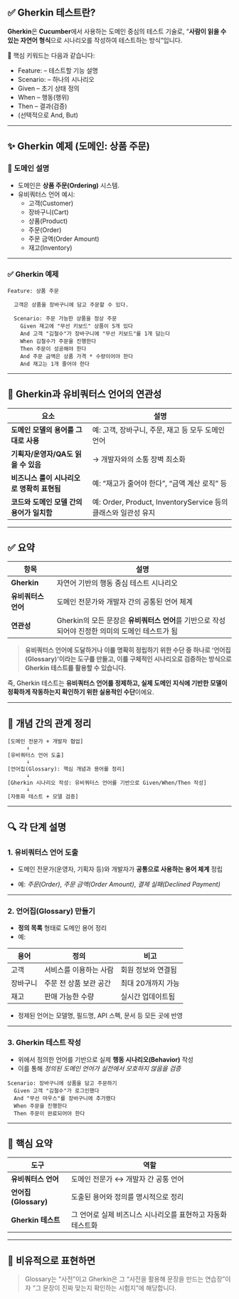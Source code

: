 ## **✅ Gherkin 테스트란?**

**Gherkin**은 **Cucumber**에서 사용하는 도메인 중심의 테스트 기술로,
“**사람이 읽을 수 있는 자연어 형식**으로 시나리오를 작성하여 테스트하는 방식”입니다.

📌 핵심 키워드는 다음과 같습니다:

- Feature: – 테스트할 기능 설명
- Scenario: – 하나의 시나리오
- Given – 초기 상태 정의
- When – 행동(행위)
- Then – 결과(검증)
- (선택적으로 And, But)

---

## **✨ Gherkin 예제 (도메인: 상품 주문)**

### **🧠 도메인 설명**

- 도메인은 **상품 주문(Ordering)** 시스템.    
- 유비쿼터스 언어 예시:
    - 고객(Customer)
    - 장바구니(Cart)
    - 상품(Product)
    - 주문(Order)
    - 주문 금액(Order Amount)
    - 재고(Inventory)

---

### **✅ Gherkin 예제**

```
Feature: 상품 주문

  고객은 상품을 장바구니에 담고 주문할 수 있다.

  Scenario: 주문 가능한 상품을 정상 주문
    Given 재고에 "무선 키보드" 상품이 5개 있다
    And 고객 "김철수"가 장바구니에 "무선 키보드"를 1개 담는다
    When 김철수가 주문을 진행한다
    Then 주문이 성공해야 한다
    And 주문 금액은 상품 가격 * 수량이어야 한다
    And 재고는 1개 줄어야 한다
```

---

## **🔄 Gherkin과 유비쿼터스 언어의 연관성**

|**요소**|**설명**|
|---|---|
|**도메인 모델의 용어를 그대로 사용**|예: 고객, 장바구니, 주문, 재고 등 모두 도메인 언어|
|**기획자/운영자/QA도 읽을 수 있음**|→ 개발자와의 소통 장벽 최소화|
|**비즈니스 룰이 시나리오로 명확히 표현됨**|예: “재고가 줄어야 한다”, “금액 계산 로직” 등|
|**코드와 도메인 모델 간의 용어가 일치함**|예: Order, Product, InventoryService 등의 클래스와 일관성 유지|

---

## **✅ 요약**

| **항목**       | **설명**                                                      |
| ------------ | ----------------------------------------------------------- |
| **Gherkin**  | 자연어 기반의 행동 중심 테스트 시나리오                                      |
| **유비쿼터스 언어** | 도메인 전문가와 개발자 간의 공통된 언어 체계                                   |
| **연관성**      | Gherkin의 모든 문장은 **유비쿼터스 언어**를 기반으로 작성되어야 진정한 의미의 도메인 테스트가 됨 |

> **유비쿼터스 언어에 도달하거나 이를 명확히 정립하기 위한 수단 중 하나로 ‘언어집(Glossary)’이라는 도구를 만들고, 이를 구체적인 시나리오로 검증하는 방식으로 Gherkin 테스트를 활용할 수 있습니다.**

  

즉, Gherkin 테스트는 **유비쿼터스 언어를 정제하고, 실제 도메인 지식에 기반한 모델이 정확하게 작동하는지 확인하기 위한 실용적인 수단**이에요.

---

## **🔄 개념 간의 관계 정리**

```
[도메인 전문가 + 개발자 협업]
      ↓
[유비쿼터스 언어 도출]
      ↓
[언어집(Glossary): 핵심 개념과 용어를 정리]
      ↓
[Gherkin 시나리오 작성: 유비쿼터스 언어를 기반으로 Given/When/Then 작성]
      ↓
[자동화 테스트 + 모델 검증]
```

---

## **🔍 각 단계 설명**

  

### **1. 유비쿼터스 언어 도출**

- 도메인 전문가(운영자, 기획자 등)와 개발자가 **공통으로 사용하는 용어 체계** 정립
    
- 예: _주문(Order)_, _주문 금액(Order Amount)_, _결제 실패(Declined Payment)_
    

---

### **2. 언어집(Glossary) 만들기**

- **정의 목록** 형태로 도메인 용어 정리
- 예:

|**용어**|**정의**|**비고**|
|---|---|---|
|고객|서비스를 이용하는 사람|회원 정보와 연결됨|
|장바구니|주문 전 상품 보관 공간|최대 20개까지 가능|
|재고|판매 가능한 수량|실시간 업데이트됨|

- 정제된 언어는 모델명, 필드명, API 스펙, 문서 등 모든 곳에 반영

---

### **3. Gherkin 테스트 작성**

- 위에서 정의한 언어를 기반으로 실제 **행동 시나리오(Behavior)** 작성
- 이를 통해 _정의된 도메인 언어가 실전에서 모호하지 않음을 검증_

```
Scenario: 장바구니에 상품을 담고 주문하기
  Given 고객 "김철수"가 로그인했다
  And "무선 마우스"를 장바구니에 추가했다
  When 주문을 진행한다
  Then 주문이 완료되어야 한다
```

---

## **📌 핵심 요약**

|**도구**|**역할**|
|---|---|
|**유비쿼터스 언어**|도메인 전문가 ↔ 개발자 간 공통 언어|
|**언어집(Glossary)**|도출된 용어와 정의를 명시적으로 정리|
|**Gherkin 테스트**|그 언어로 실제 비즈니스 시나리오를 표현하고 자동화 테스트화|

---

## **🧠 비유적으로 표현하면**

> Glossary는 “사전”이고
> Gherkin은 그 “사전을 활용해 문장을 만드는 연습장”이자
> “그 문장이 진짜 맞는지 확인하는 시험지”에 해당합니다.

